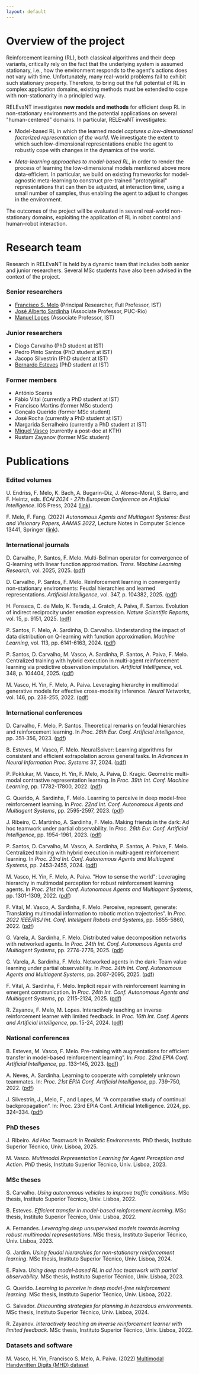 ```yaml
---
layout: default
---
```


# Overview of the project

Reinforcement learning (RL), both classical algorithms and their deep variants, critically rely on the fact that the underlying system is assumed stationary, i.e., how the environment responds to the agent's actions does not vary with time. Unfortunately, many real-world problems fail to exhibit such stationary property. Therefore, to bring out the full potential of RL in complex application domains, existing methods must be extended to cope with non-stationarity in a principled way.

RELEvaNT investigates **new models and methods** for efficient deep RL in non-stationary environments and the potential applications on several "human-centered" domains. In particular, RELEvaNT investigates:

* Model-based RL in which the learned model _captures a low-dimensional factorized representation of the world_. We investigate the extent to which such low-dimensional representations enable the agent to robustly cope with changes in the dynamics of the world.

* _Meta-learning approaches to model-based RL_, in order to render the process of learning the low-dimensional models mentioned above more data-efficient. In particular, we build on existing frameworks for model-agnostic meta-learning to construct pre-trained "prototypical" representations that can then be adjusted, at interaction time, using a small number of samples, thus enabling the agent to adjust to changes in the environment.

The outcomes of the project will be evaluated in several real-world non-stationary domains, exploiting the application of RL in robot control and human-robot interaction.

# Research team

Research in RELEvaNT is held by a dynamic team that includes both senior and junior researchers. Several MSc students have also been advised in the context of the project.

### Senior researchers
* [Francisco S. Melo](https://gaips.inesc-id.pt/~fmelo/) (Principal Researcher, Full Professor, IST)
* [José Alberto Sardinha](https://www-di.inf.puc-rio.br/~sardinha/) (Associate Professor, PUC-Rio)
* [Manuel Lopes](https://web.tecnico.ulisboa.pt/manuel.lopes/) (Associate Professor, IST)

### Junior researchers 
* Diogo Carvalho (PhD student at IST)
* Pedro Pinto Santos (PhD student at IST)
* Jacopo Silvestrin (PhD student at IST)
* [Bernardo Esteves](https://bernardoesteves.com/) (PhD student at IST)

### Former members
* António Soares
* Fábio Vital (currently a PhD student at IST)
* Francisco Martins (former MSc student)
* Gonçalo Querido (former MSc student)
* José Rocha (currently a PhD student at IST)
* Margarida Serralheiro (currently a PhD student at IST)
* [Miguel Vasco](https://miguelvasco.com/) (currently a post-doc at KTH)
* Rustam Zayanov (former MSc student)

# Publications

### Edited volumes

U. Endriss, F. Melo, K. Bach, A. Bugarin-Diz, J. Alonso-Moral, S. Barro, and F. Heintz, eds. _ECAI 2024 - 27th European Conference on Artificial Intelligence_. IOS Press, 2024 ([link](https://ebooks.iospress.nl/volume/ecai-2024-27th-european-conference-on-artificial-intelligence-1924-october-2024-santiago-de-compostela-spain-including-pais-2024)).

F. Melo, F. Fang. (2022) _Autonomous Agents and Multiagent Systems: Best and Visionary Papers, AAMAS 2022_, Lecture Notes in Computer Science 13441, Springer ([link](https://link.springer.com/book/10.1007/978-3-031-20179-0)).

### International journals

D. Carvalho, P. Santos, F. Melo. Multi-Bellman operator for convergence of Q-learning with linear function approximation. _Trans. Machine Learning Research_, vol. 2025, 2025. ([pdf](/pubs/carvalho25tmlr.pdf))

D. Carvalho, P. Santos, F. Melo. Reinforcement learning in convergently non-stationary environments: Feudal hierarchies and learned representations. _Artificial Intelligence_,  vol. 347, p. 104382, 2025. ([pdf](/pubs/carvalho26aij.pdf))

H. Fonseca, C. de Melo, K. Terada, J. Gratch, A. Paiva, F. Santos. Evolution of indirect reciprocity under emotion expression. _Nature Scientific Reports_, vol. 15, p. 9151, 2025. ([pdf](/pubs/fonseca25nsr.pdf))

P. Santos, F. Melo, A. Sardinha, D. Carvalho. Understanding the impact of data distribution on Q-learning with function approximation. _Machine Learning_, vol. 113, pp. 6141-6163, 2024. ([pdf](/pubs/santos24mlj.pdf))

P. Santos, D. Carvalho, M. Vasco, A. Sardinha, P. Santos, A. Paiva, F. Melo. Centralized training with hybrid execution in multi-agent reinforcement learning via predictive observation imputation. _Artificial Intelligence_, vol. 348, p. 104404, 2025. ([pdf](/pubs/santos25aij.pdf))

M. Vasco, H. Yin, F. Melo, A. Paiva. Leveraging hierarchy in multimodal generative models for effective cross-modality inference. _Neural Networks_, vol. 146, pp. 238-255, 2022. ([pdf](/pubs/vasco22nn.pdf))

### International conferences

D. Carvalho, F. Melo, P. Santos. Theoretical remarks on feudal hierarchies and reinforcement learning. In _Proc. 26th Eur. Conf. Artificial Intelligence_, pp. 351-356, 2023. ([pdf](/pubs/carvalho23ecai.pdf))

B. Esteves, M. Vasco, F. Melo. NeuralSolver: Learning algorithms for consistent and efficient extrapolation across general tasks. In _Advances in Neural Information Proc. Systems_ 37, 2024. ([pdf](/pubs/esteves24neurips.pdf))

P. Poklukar, M. Vasco, H. Yin, F. Melo, A. Paiva, D. Kragic. Geometric multi-modal contrastive representation learning. In _Proc. 39th Int. Conf. Machine Learning_, pp. 17782-17800, 2022. ([pdf](/pubs/poklukar22icml.pdf))

G. Querido, A. Sardinha, F. Melo. Learning to perceive in deep model-free reinforcement learning. In _Proc. 22nd Int. Conf. Autonomous Agents and Multiagent Systems_, pp. 2595-2597, 2023. ([pdf](/pubs/querido23aamas.pdf))

J. Ribeiro, C. Martinho, A. Sardinha, F. Melo. Making friends in the dark: Ad hoc teamwork under partial observability. In _Proc. 26th Eur. Conf. Artificial Intelligence_, pp. 1954-1961, 2023. ([pdf](/pubs/ribeiro23ecai.pdf))

P. Santos, D. Carvalho, M. Vasco, A. Sardinha, P. Santos, A. Paiva, F. Melo. Centralized training with hybrid execution in multi-agent reinforcement learning. In _Proc. 23rd Int. Conf. Autonomous Agents and Multiagent Systems_, pp. 2453-2455, 2024. ([pdf](/pubs/santos24aamas.pdf))

M. Vasco, H. Yin, F. Melo, A. Paiva. "How to sense the world": Leveraging hierarchy in multimodal perception for robust reinforcement learning agents. In _Proc. 21st Int. Conf. Autonomous Agents and Multiagent Systems_, pp. 1301-1309, 2022. ([pdf](/pubs/vasco22aamas.pdf))

F. Vital, M. Vasco, A. Sardinha, F. Melo. Perceive, represent, generate: Translating multimodal information to robotic motion trajectories”. In _Proc. 2022 IEEE/RSJ Int. Conf. Intelligent Robots and Systems_, pp. 5855-5860, 2022. ([pdf](/pubs/vital22iros.pdf))

G. Varela, A. Sardinha, F. Melo. Distributed value decomposition networks with networked agents. In _Proc. 24th Int. Conf. Autonomous Agents and Multiagent Systems_, pp. 2774-2776, 2025. ([pdf](/pubs/varela25aamas-b.pdf))

G. Varela, A. Sardinha, F. Melo. Networked agents in the dark: Team value learning under partial observability. In _Proc. 24th Int. Conf. Autonomous Agents and Multiagent Systems_, pp. 2087-2095, 2025. ([pdf](/pubs/varela25aamas-a.pdf))

F. Vital, A. Sardinha, F. Melo. Implicit repair with reinforcement learning in emergent communication. In _Proc. 24th Int. Conf. Autonomous Agents and Multiagent Systems_, pp. 2115-2124, 2025. ([pdf](/pubs/vital25aamas.pdf))

R. Zayanov, F. Melo, M. Lopes. Interactively teaching an inverse reinforcement learner with limited feedback. In _Proc. 16th Int. Conf. Agents and Artificial Intelligence_, pp. 15-24, 2024. ([pdf](/pubs/zayanov24icaart.pdf))

### National conferences

B. Esteves, M. Vasco, F. Melo. Pre-training with augmentations for efficient transfer in model-based reinforcement learning”. In: _Proc. 22nd EPIA Conf. Artificial Intelligence_, pp. 133–145, 2023. ([pdf](/pubs/esteves23epia.pdf))

A. Neves, A. Sardinha. Learning to cooperate with completely unknown teammates. In: _Proc. 21st EPIA Conf. Artificial Intelligence_, pp. 739-750, 2022. ([pdf](/pubs/neves22epia.pdf))

J. Silvestrin, J., Melo, F., and Lopes, M. “A comparative study of continual backpropagation”.
In: Proc. 23rd EPIA Conf. Artificial Intelligence. 2024, pp. 324–334. ([pdf](/pubs/silvestrin24epia.pdf))

### PhD theses

J. Ribeiro. _Ad Hoc Teamwork in Realistic Environments_. PhD thesis, Instituto Superior Técnico, Univ. Lisboa, 2025.

M. Vasco. _Multimodal Representation Learning for Agent Perception and Action_. PhD thesis, Instituto Superior Técnico, Univ. Lisboa, 2023.

### MSc theses

S. Carvalho. _Using autonomous vehicles to improve traffic conditions_. MSc thesis, Instituto Superior Técnico, Univ. Lisboa, 2022.

B. Esteves. _Efficient transfer in model-based reinforcement learning_. MSc thesis, Instituto Superior Técnico, Univ. Lisboa, 2022.

A. Fernandes. _Leveraging deep unsupervised models towards learning robust multimodal representations_. MSc thesis, Instituto Superior Técnico, Univ. Lisboa, 2023.

G. Jardim. _Using feudal hierarchies for non-stationary reinforcement learning_. MSc thesis, Instituto Superior Técnico, Univ. Lisboa, 2024.

E. Paiva. _Using deep model-based RL in ad hoc teamwork with partial observability_. MSc thesis, Instituto Superior Técnico, Univ. Lisboa, 2023.

G. Querido. _Learning to perceive in deep model-free reinforcement learning_. MSc thesis, Instituto Superior Técnico, Univ. Lisboa, 2022.

G. Salvador. _Discounting strategies for planning in hazardous environments_. MSc thesis, Instituto Superior Técnico, Univ. Lisboa, 2024.

R. Zayanov. _Interactively teaching an inverse reinforcement learner with limited feedback_. MSc thesis, Instituto Superior Técnico, Univ. Lisboa, 2022. 

### Datasets and software

M. Vasco, H. Yin, Francisco S. Melo, A. Paiva. (2022) [Multimodal Handwritten Digits (MHD) dataset](https://github.com/miguelsvasco/multimodal-handwritten-digits)

